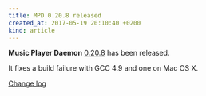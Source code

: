 ```yaml
---
title: MPD 0.20.8 released
created_at: 2017-05-19 20:10:40 +0200
kind: article
---
```


**Music Player Daemon**
[0.20.8](/download/mpd/0.20/mpd-0.20.8.tar.xz)
has been released.

It fixes a build failure with GCC 4.9 and one on Mac OS X.

[Change log](http://git.musicpd.org/cgit/master/mpd.git/plain/NEWS?h=v0.20.8)
